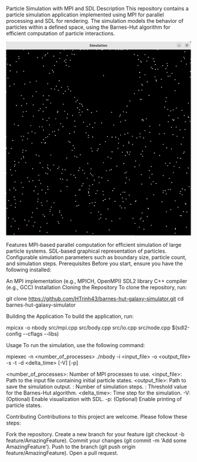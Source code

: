 Particle Simulation with MPI and SDL
Description
This repository contains a particle simulation application implemented using MPI for parallel processing and SDL for rendering. The simulation models the behavior of particles within a defined space, using the Barnes-Hut algorithm for efficient computation of particle interactions.

![Demo Animation](img/1000-particles.gif)

Features
MPI-based parallel computation for efficient simulation of large particle systems.
SDL-based graphical representation of particles.
Configurable simulation parameters such as boundary size, particle count, and simulation steps.
Prerequisites
Before you start, ensure you have the following installed:

An MPI implementation (e.g., MPICH, OpenMPI)
SDL2 library
C++ compiler (e.g., GCC)
Installation
Cloning the Repository
To clone the repository, run:

git clone https://github.com/HTrinh43/barnes-hut-galaxy-simulator.git
cd barnes-hut-galaxy-simulator

Building the Application
To build the application, run:

mpicxx -o nbody src/mpi.cpp src/body.cpp src/io.cpp src/node.cpp $(sdl2-config --cflags --libs)

Usage
To run the simulation, use the following command:

mpiexec -n <number_of_processes> ./nbody -i <input_file> -o <output_file> -s <steps> -t <theta> -d <delta_time> [-V] [-p]

<number_of_processes>: Number of MPI processes to use.
<input_file>: Path to the input file containing initial particle states.
<output_file>: Path to save the simulation output.
<steps>: Number of simulation steps.
<theta>: Threshold value for the Barnes-Hut algorithm.
<delta_time>: Time step for the simulation.
-V: (Optional) Enable visualization with SDL.
-p: (Optional) Enable printing of particle states.

Contributing
Contributions to this project are welcome. Please follow these steps:

Fork the repository.
Create a new branch for your feature (git checkout -b feature/AmazingFeature).
Commit your changes (git commit -m 'Add some AmazingFeature').
Push to the branch (git push origin feature/AmazingFeature).
Open a pull request.
